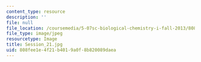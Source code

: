 ```yaml
---
content_type: resource
description: ''
file: null
file_location: /coursemedia/5-07sc-biological-chemistry-i-fall-2013/808fee1e4f21b4019a0f8b820089daea_Session_21.jpg
file_type: image/jpeg
resourcetype: Image
title: Session_21.jpg
uid: 808fee1e-4f21-b401-9a0f-8b820089daea
---
```

